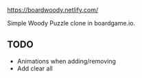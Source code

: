 https://boardwoody.netlify.com/

Simple Woody Puzzle clone in boardgame.io.

## TODO

-   Animations when adding/removing
-   Add clear all
